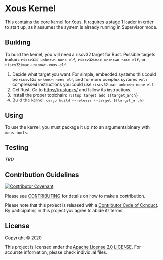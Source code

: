 <!--
SPDX-FileCopyrightText: 2020 Sean Cross <sean@xobs.io>
SPDX-License-Identifier: Apache-2.0
-->


# Xous Kernel

This contains the core kernel for Xous.  It requires a stage 1 loader in
order to start up, as it assumes the system is already running in
Supervisor mode.

## Building

To build the kernel, you will need a riscv32 target for Rust.  Possible
targets include `riscv32i-unknown-none-elf`, `riscv32imac-unknown-none-elf`,
or `riscv32imac-unknown-xous-elf`.

1. Decide what target you want.  For simple, embedded systems this could
   be `riscv32i-unknown-none-elf`, and for more complex systems with
   compressed instructions you could use `riscv32imac-unknown-none-elf`.
2. Get Rust.  Go to https://rustup.rs/ and follow its instructions.
3. Install the proper toolchain: `rustup target add ${target_arch}`
4. Build the kernel: `cargo build --release --target ${target_arch}`

## Using

To use the kernel, you must package it up into an arguments binary with
`xous-tools`.

## Testing

_TBD_

## Contribution Guidelines

[![Contributor Covenant](https://img.shields.io/badge/Contributor%20Covenant-v2.0%20adopted-ff69b4.svg)](../CODE_OF_CONDUCT.md)

Please see [CONTRIBUTING](../CONTRIBUTING.md) for details on
how to make a contribution.

Please note that this project is released with a
[Contributor Code of Conduct](../CODE_OF_CONDUCT.md).
By participating in this project you agree to abide its terms.

## License

Copyright © 2020

This project is licensed under the [Apache License 2.0](http://opensource.org/licenses/Apache-2.0) [LICENSE](LICENSE). For accurate information, please check individual files.

